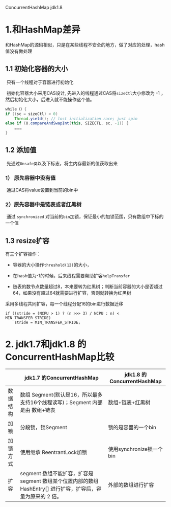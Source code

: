 ConcurrentHashMap jdk1.8



# 1.和HashMap差异

和HashMap的源码相似，只是在某些线程不安全的地方，做了对应的处理，hash值没有做处理

## 1.1 初始化容器的大小

​        只有一个线程对于容器进行初始化

​	 初始化容器大小采用CAS设计, 先进入的线程通过CAS将`sizeCtl`大小修改为 -1 ，然后初始化大小，后进入就不能操作这个值。

```java
while（）{
if ((sc = sizeCtl) < 0)
    Thread.yield(); // lost initialization race; just spin
else if (U.compareAndSwapInt(this, SIZECTL, sc, -1)) {
	。。。。
}
```



## 1.2 添加值

​	先通过`Unsafe类`以及下标志，将主内存最新的值获取出来

### 1） 原先容器中没有值

​		通过CAS将value设置到当前的bin中

### 2）原先容器中是链表或者红黑树

​	通过 `synchronized` 对当前的`bin`加锁，保证最小的加锁范围，只有数组中下标的一个值



## 1.3 resize扩容

有三个扩容操作：

- 容器的大小操作`threshold(12)`的大小，

- 在hash值为-1的时候，后来线程需要帮助扩容`helpTransfer`
- 链表的数节点数量超过8，本来要转为红黑树；判断当前容器的大小是否超过64，如果没有超过64就需要进行扩容，否则就转换为红黑树

采用多线程共同扩容，每一个线程分配16的bin进行数据迁移

```
if ((stride = (NCPU > 1) ? (n >>> 3) / NCPU : n) < MIN_TRANSFER_STRIDE)
    stride = MIN_TRANSFER_STRIDE; 
```



# 2. jdk1.7和jdk1.8 的ConcurrentHashMap比较

|          | jdk1.7 的ConcurrentHashMap                                   | jdk1.8 的ConcurrentHashMap |
| -------- | ------------------------------------------------------------ | -------------------------- |
| 数据结构 | 数组 Segment(默认是16，所以最多支持16个线程读写)；Segment 内部是由 数组+链表 | 数组+链表+红黑树           |
| 加锁     | 分段锁，锁Segment                                            | 锁的是容器的一个bin        |
| 加锁方式 | 使用继承 ReentrantLock加锁                                   | 使用synchronize锁一个bin   |
| 扩容     | segment 数组不能扩容，扩容是 segment 数组某个位置内部的数组 HashEntry\[] 进行扩容，扩容后，容量为原来的 2 倍。 | 外部的数组进行扩容         |

